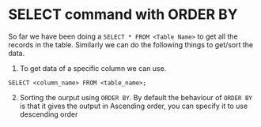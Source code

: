 # SELECT command with ORDER BY

So far we have been doing a `SELECT * FROM <Table Name>` to get all the records in the table. Similarly we can do the following things to get/sort the data. <br />

1. To get data of a specific column we can use. <br />

`SELECT <column_name> FROM <table_name>;` <br />

2. Sorting the ourput using `ORDER BY`. By default the behaviour of `ORDER BY` is that it gives the output in Ascending order, you can specify it to use descending order



